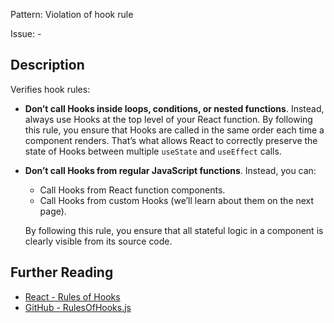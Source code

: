 Pattern: Violation of hook rule

Issue: -

## Description

Verifies hook rules:

- **Don’t call Hooks inside loops, conditions, or nested functions**. Instead, always use Hooks at the top level of your React function. By following this rule, you ensure that Hooks are called in the same order each time a component renders. That’s what allows React to correctly preserve the state of Hooks between multiple `useState` and `useEffect` calls.

- **Don’t call Hooks from regular JavaScript functions**. Instead, you can:
	- Call Hooks from React function components.
	- Call Hooks from custom Hooks (we’ll learn about them on the next page).
	
	By following this rule, you ensure that all stateful logic in a component is clearly visible from its source code.

## Further Reading

* [React - Rules of Hooks](https://reactjs.org/docs/hooks-rules.html)
* [GitHub - RulesOfHooks.js](https://github.com/facebook/react/blob/master/packages/eslint-plugin-react-hooks/src/RulesOfHooks.js)